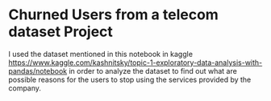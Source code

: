 # Churned Users from a telecom dataset Project
I used the dataset mentioned in this notebook in kaggle https://www.kaggle.com/kashnitsky/topic-1-exploratory-data-analysis-with-pandas/notebook in order to analyze the dataset to find out what are possible reasons for the users to stop using the services provided by the company.


